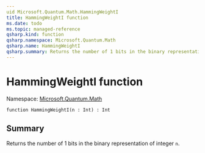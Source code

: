 ```yaml
---
uid Microsoft.Quantum.Math.HammingWeightI
title: HammingWeightI function
ms.date: todo
ms.topic: managed-reference
qsharp.kind: function
qsharp.namespace: Microsoft.Quantum.Math
qsharp.name: HammingWeightI
qsharp.summary: Returns the number of 1 bits in the binary representation of integer `n`.
---
```


# HammingWeightI function

Namespace: [Microsoft.Quantum.Math](xref:Microsoft.Quantum.Math)

```qsharp
function HammingWeightI(n : Int) : Int
```

## Summary
Returns the number of 1 bits in the binary representation of integer `n`.
